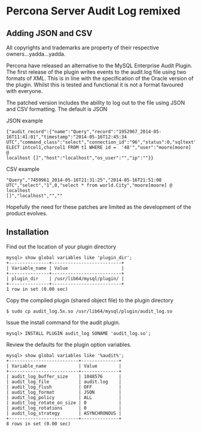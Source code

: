 # Percona Server Audit Log remixed
## Adding JSON and CSV

All copyrights and trademarks are property of their respective
owners...yadda...yadda.

Percona have released an alternative to the MySQL Enterprise Audit Plugin. The
first release of the plugin writes events to the audit.log file using two
formats of XML. This is in line with the specification of the Oracle version of
the plugin. Whilst this is tested and functional it is not a format favoured
with everyone. 

The patched version includes the ability to log out to the file using JSON and
CSV formatting. The default is JSON

JSON example
```
{"audit_record":{"name":"Query","record":"1952967_2014-05-16T11:41:01","timestamp":"2014-05-16T12:45:34
UTC","command_class":"select","connection_id":"96","status":0,"sqltext":"S
ELECT intcol1,charcol1 FROM t1 WHERE id =  '48'","user":"moore[moore] @
localhost []","host":"localhost","os_user":"","ip":""}}
```

CSV example
```
"Query","7459961_2014-05-16T21:31:25","2014-05-16T21:51:08
UTC","select","1",0,"select * from world.City","moore[moore] @ localhost
[]","localhost","",""
```

Hopefully the need for these patches are limited as the development of the
product evolves.

## Installation

Find out the location of your plugin directory
```
mysql> show global variables like 'plugin_dir';
+---------------+--------------------------+
| Variable_name | Value                    |
+---------------+--------------------------+
| plugin_dir    | /usr/lib64/mysql/plugin/ |
+---------------+--------------------------+
1 row in set (0.00 sec)
```

Copy the compiled plugin (shared object file) to the plugin directory
```
$ sudo cp audit_log.5x.so /usr/lib64/mysql/plugin/audit_log.so
```

Issue the install command for the audit plugin.
```
mysql> INSTALL PLUGIN audit_log SONAME 'audit_log.so';
```

Review the defaults for the plugin option variables.
```
mysql> show global variables like '%audit%';
+--------------------------+--------------+
| Variable_name            | Value        |
+--------------------------+--------------+
| audit_log_buffer_size    | 1048576      |
| audit_log_file           | audit.log    |
| audit_log_flush          | OFF          |
| audit_log_format         | JSON         |
| audit_log_policy         | ALL          |
| audit_log_rotate_on_size | 0            |
| audit_log_rotations      | 0            |
| audit_log_strategy       | ASYNCHRONOUS |
+--------------------------+--------------+
8 rows in set (0.00 sec)
```
